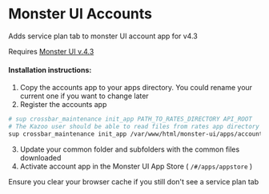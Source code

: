 # Monster UI Accounts

Adds service plan tab to monster UI account app for v4.3

Requires [Monster UI v.4.3](https://github.com/2600hz/monster-ui)

#### Installation instructions:
1. Copy the accounts app to your apps directory. You could rename your current one if you want to change later
2. Register the accounts app
```bash
# sup crossbar_maintenance init_app PATH_TO_RATES_DIRECTORY API_ROOT
# The Kazoo user should be able to read files from rates app directory
sup crossbar_maintenance init_app /var/www/html/monster-ui/apps/accounts https://site.com:8443/v2/
```
3. Update your common folder and subfolders with the common files downloaded
4. Activate account app in the Monster UI App Store ( `/#/apps/appstore` )

Ensure you clear your browser cache if you still don't see a service plan tab
